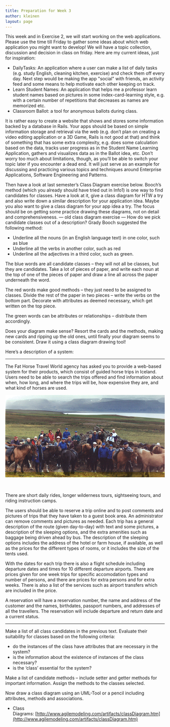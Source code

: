 ```yaml
---
title: Preparation for Week 3
author: kleinen
layout: page
---
```


This week and in Exercise 2, we will start working on the web applications. Please use the time till Friday to gather some ideas about which web application you might want to develop! We will have a topic collection, discussion and decision in class on friday. Here are my current ideas, just for inspiration:

 *  DailyTasks: An application where a user can make a list of daily tasks (e.g. study English, cleaning kitchen, exercise) and check them off every day. Next step would be making the app "social" with friends, an activity feed and some means to help motivate each other keeping on track.
 *  Learn Student Names: An application that helps me a professor learn student names based on pictures in some index-card-learning style, e.g. with a certain number of repetitions that decreases as names are memorized etc.
 *  Classroom Ballot: a tool for anonymous ballots during class.

It is rather easy to create a website that shows and stores some information backed by a database in Rails. Your apps should be based on simple information storage and retrieval via the web (e.g. don’t plan on creating a video editing application or a 3D Game, Rails is not good at that) and think of something that has some extra complexity, e.g. does some calculation based on the data, tracks user progress as in the Student Name Learning Application, gathers and visualizes data as in the Ballot idea, etc. Don’t worry too much about limitations, though, as you’ll be able to switch your topic later if you encounter a dead end. It will just serve as an example for discussing and practicing various topics and techniques around Enterprise Applications, Software Engineering and Patterns.

Then have a look at last semester’s Class Diagram exercise below. Booch’s method (which you already should have tried out in Info1) is one way to find candidates for classes. Have a look at it, give a class diagram for HTW a try and also write down a similar description for your application idea. Maybe you also want to give a class diagram for your app idea a try. The focus should be on getting some practice drawing these diagrams, not on detail and comprehensiveness. — old class diagram exercise — How do we pick candidate classes out of a description? Grady Booch suggested the following method:

 *  Underline all the nouns (in an English language text) in one color, such as blue
 *  Underline all the verbs in another color, such as red
 *  Underline all the adjectives in a third color, such as green.

 The blue words are all candidate classes – they will not all be classes, but they are candidates. Take a lot of pieces of paper, and write each noun at the top of one of the pieces of paper and draw a line all across the paper underneath the word.

 The red words make good methods – they just need to be assigned to classes. Divide the rest of the paper in two pieces – write the verbs on the bottom part. Decorate with attributes as deemed necessary, which get written on the top piece.

 The green words can be attributes or relationships – distribute them accordingly.

 Does your diagram make sense? Resort the cards and the methods, making new cards and ripping up the old ones, until finally your diagram seems to be consistent. Draw it using a class diagram drawing tool!

 Here’s a description of a system:


***

 The Fat Horse Travel World agency has asked you to provide a web-based system for their products, which consist of guided horse trips in Iceland. Users need to be able to search the trips offered and find information about when, how long, and where the trips will be, how expensive they are, and what kind of horses are used.

 ![Icelandic Horses](../images/horses.gif "horses")

  

 There are short daily rides, longer wilderness tours, sightseeing tours, and riding instruction camps.

 The users should be able to reserve a trip online and to post comments and pictures of trips that they have taken to a guest book area. An administrator can remove comments and pictures as needed. Each trip has a general description of the route (given day-to-day) with text and some pictures, a description of the sleeping options, and the extra amenities such as baggage being driven ahead by bus. The description of the sleeping options includes the address of the hotel or farm house, if available, as well as the prices for the different types of rooms, or it includes the size of the tents used.

 With the dates for each trip there is also a flight schedule including departure dates and times for 10 different departure airports. There are prices given for one week trips for specific accomodation types and number of persons, and there are prices for extra persons and for extra weeks. There is also a list of the services such as airport transfers which are included in the price.

 A reservation will have a reservation number, the name and address of the customer and the names, birthdates, passport numbers, and addresses of all the travellers. The reservation will include departure and return date and a current status.

***

 Make a list of all class candidates in the previous text. Evaluate their suitability for classes based on the following criteria:

 *  do the instances of the class have attributes that are necessary in the system?
 *  is the information about the existence of instances of the class necessary?
 *  is the ‘class’ essential for the system?

 Make a list of candidate methods – include setter and getter methods for important information. Assign the methods to the classes selected.

 Now draw a class diagram using an UML-Tool or a pencil including attributes, methods and associations.

 * Class Diagrams: [http://www.agilemodeling.com/artifacts/classDiagram.htm](http://www.agilemodeling.com/artifacts/classDiagram.htm)
